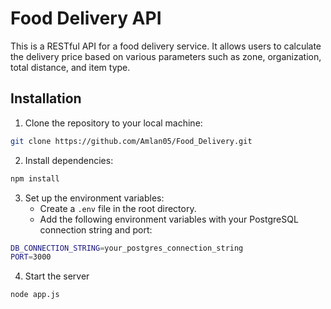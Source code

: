 # Food Delivery API

This is a RESTful API for a food delivery service. It allows users to calculate the delivery price based on various parameters such as zone, organization, total distance, and item type.

## Installation

1. Clone the repository to your local machine:

```bash
git clone https://github.com/Amlan05/Food_Delivery.git
```

2. Install dependencies:
```bash
npm install
```

3. Set up the environment variables:
   - Create a `.env` file in the root directory.
   - Add the following environment variables with your PostgreSQL connection string and port:

```bash
DB_CONNECTION_STRING=your_postgres_connection_string
PORT=3000
```

4. Start the server
```bash
node app.js
```


